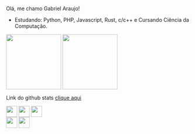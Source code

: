 Olá, me chamo Gabriel Araujo!

- Estudando: Python, PHP, Javascript, Rust, c/c++ e Cursando Ciência da Computação.
  

<div>
  <picture>
  <source 
    srcset="https://github-readme-stats.vercel.app/api?username=gabriel-araujo-git&show_icons=true&theme=dracula&locale=PT-br&count_private=true"
    media="(prefers-color-scheme: dark)"
  />
  <source
    srcset="https://github-readme-stats.vercel.app/api?username=gabriel-araujo-git&show_icons=true"
    media="(prefers-color-scheme: light), (prefers-color-scheme: no-preference)"
  />
  <source
    srcset="https://github-readme-stats.vercel.app/api?username=gabriel-araujo-git&show_icons=true"
    media="(prefers-color-scheme: light), (prefers-color-scheme: no-preference)"
  />
  <img height="150vh" align="center" src="https://github-readme-stats.vercel.app/api?username=gabriel-araujo-git&show_icons=true" />
  </picture>

  <picture>
  <source 
    srcset="https://github-readme-stats.vercel.app/api/top-langs/?username=gabriel-araujo-git&layout=compact&theme=dracula&locale=PT-br&count_private=true"
    media="(prefers-color-scheme: dark)"
  />
  <source
    srcset="https://github-readme-stats.vercel.app/api?username=gabriel-araujo-git&show_icons=true"
    media="(prefers-color-scheme: light), (prefers-color-scheme: no-preference)"
  />
  <source
    srcset="https://github-readme-stats.vercel.app/api?username=gabriel-araujo-gito&show_icons=true"
    media="(prefers-color-scheme: light), (prefers-color-scheme: no-preference)"
  />
  <img height="150vh" align="center" src="https://github-readme-stats.vercel.app/api?username=gabriel-araujo-git&show_icons=true" />
  </picture>
</div>

Link do github stats <a href="https://github.com/anuraghazra/github-readme-stats/blob/master/readme.md#deploy-on-your-own-vercel-instance">clique aqui</a>

  <img align="center" height="30vh" src="https://cdn.jsdelivr.net/gh/devicons/devicon/icons/html5/html5-original.svg"/>
  <img align="center" height="30vh" src="https://cdn.jsdelivr.net/gh/devicons/devicon/icons/javascript/javascript-original.svg"/>
  <img align="center" height="30vh" src="https://cdn.jsdelivr.net/gh/devicons/devicon/icons/python/python-original.svg"/>
</div>
<br>
<div>
  <a href="mailto:ga2951057@gmail.com" target="_blank"><img align="center" height="30vh" src="https://img.shields.io/badge/Gmail-D14836?style=for-the-badge&logo=gmail&logoColor=white" target="_blank"/></a>
  <a href="https://www.linkedin.com/in/gabriel-araujo-42b750263" target="_blank"><img align="center" height="30vh" src="https://img.shields.io/badge/LinkedIn-0077B5?style=for-the-badge&logo=linkedin&logoColor=white" target="_blank"/></a>
</div>
